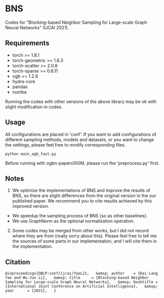 # BNS
Codes for "Blocking-based Neighbor Sampling for Large-scale Graph Neural Networks" (IJCAI 2021). 

## Requirements
* torch >= 1.8.1
* torch-geometric >= 1.6.3
* torch-scatter >= 2.0.8
* torch-sparse >= 0.6.11
* ogb >= 1.2.6
* hydra-core
* pandas
* numba

Running the codes with other versions of the above library may be ok with slight modification in codes.

## Usage
All configurations are placed in 'conf'. If you want to add configurations of different sampling methods, models and datasets, or you want to change the settings, please feel free to modify corresponding files.

`
python main_ogb_fast.py
`

Before running with ogbn-papers100M, please run the 'preprocess.py' first.

## Notes
1. We optimize the implementations of BNS and improve the results of BNS, so there are slight differences from the original version in the our published paper. We recommend you to cite results achieved by this improved version.
* We speedup the sampling process of BNS (so as other baselines).
* We use GraphNorm as the optional normalization operation.
2. Some codes may be merged from other works, but I did not record where they are from (really sorry about this). Please feel free to tell me the sources of some parts in our implementation, and I will cite them in the implementation.

## Citation
`
@inproceedings{DBLP:conf/ijcai/YaoL21,  
&emsp; author    = {Kai-Lang Yao and Wu-Jun Li},  
&emsp; title     = {Blocking-based Neighbor Sampling for Large-scale Graph Neural Networks},  
&emsp; booktitle = {International Joint Conference on Artificial Intelligence},  
&emsp; year      = {2021},  
}
`

